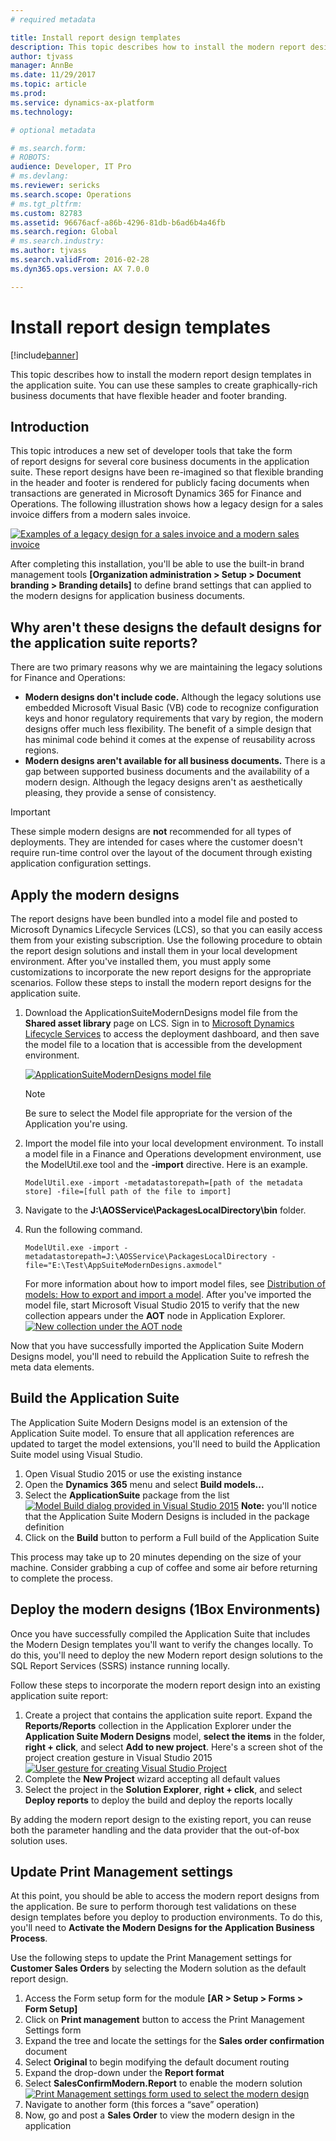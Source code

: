 ```yaml
---
# required metadata

title: Install report design templates
description: This topic describes how to install the modern report design templates in the application suite. You can use these samples to create graphically-rich business documents that have flexible header and footer branding.
author: tjvass
manager: AnnBe
ms.date: 11/29/2017
ms.topic: article
ms.prod: 
ms.service: dynamics-ax-platform
ms.technology: 

# optional metadata

# ms.search.form: 
# ROBOTS: 
audience: Developer, IT Pro
# ms.devlang: 
ms.reviewer: sericks
ms.search.scope: Operations
# ms.tgt_pltfrm: 
ms.custom: 82783
ms.assetid: 96676acf-a86b-4296-81db-b6ad6b4a46fb
ms.search.region: Global
# ms.search.industry: 
ms.author: tjvass
ms.search.validFrom: 2016-02-28
ms.dyn365.ops.version: AX 7.0.0

---
```


# Install report design templates

[!include[banner](../includes/banner.md)]


This topic describes how to install the modern report design templates in the application suite. You can use these samples to create graphically-rich business documents that have flexible header and footer branding.

Introduction
------------

This topic introduces a new set of developer tools that take the form of report designs for several core business documents in the application suite. These report designs have been re-imagined so that flexible branding in the header and footer is rendered for publicly facing documents when transactions are generated in Microsoft Dynamics 365 for Finance and Operations. The following illustration shows how a legacy design for a sales invoice differs from a modern sales invoice. 

[![Examples of a legacy design for a sales invoice and a modern sales invoice](./media/design-comparison-1024x653.png)](./media/design-comparison.png)

After completing this installation, you'll be able to use the built-in brand management tools **[Organization administration > Setup > Document branding > Branding details]** to define brand settings that can applied to the modern designs for application business documents. 

## Why aren't these designs the default designs for the application suite reports?
There are two primary reasons why we are maintaining the legacy solutions for Finance and Operations:

-   **Modern designs don't include code.** Although the legacy solutions use embedded Microsoft Visual Basic (VB) code to recognize configuration keys and honor regulatory requirements that vary by region, the modern designs offer much less flexibility. The benefit of a simple design that has minimal code behind it comes at the expense of reusability across regions.
-   **Modern designs aren't available for all business documents.** There is a gap between supported business documents and the availability of a modern design. Although the legacy designs aren't as aesthetically pleasing, they provide a sense of consistency.

> [!Important]
> These simple modern designs are **not** recommended for all types of deployments. They are intended for cases where the customer doesn't require run-time control over the layout of the document through existing application configuration settings.

## Apply the modern designs
The report designs have been bundled into a model file and posted to Microsoft Dynamics Lifecycle Services (LCS), so that you can easily access them from your existing subscription. Use the following procedure to obtain the report design solutions and install them in your local development environment. After you've installed them, you must apply some customizations to incorporate the new report designs for the appropriate scenarios. Follow these steps to install the modern report designs for the application suite.

1.  Download the ApplicationSuiteModernDesigns model file from the **Shared asset library** page on LCS. Sign in to [Microsoft Dynamics Lifecycle Services](https://lcs.dynamics.com/) to access the deployment dashboard, and then save the model file to a location that is accessible from the development environment. 

	[![ApplicationSuiteModernDesigns model file](./media/lcs-shared-asset-library-1024x489.png)](./media/lcs-shared-asset-library.png)

	> [!Note]
	> Be sure to select the Model file appropriate for the version of the Application you're using.

2.  Import the model file into your local development environment. To install a model file in a Finance and Operations development environment, use the ModelUtil.exe tool and the **-import** directive. Here is an example.

        ModelUtil.exe -import -metadatastorepath=[path of the metadata store] -file=[full path of the file to import]

3.  Navigate to the **J:\AOSService\PackagesLocalDirectory\bin** folder.
4.  Run the following command.

        ModelUtil.exe -import -metadatastorepath=J:\AOSService\PackagesLocalDirectory -file="E:\Test\AppSuiteModernDesigns.axmodel"

    For more information about how to import model files, see [Distribution of models: How to export and import a model](..\dev-tools\models-export-import.md). After you've imported the model file, start Microsoft Visual Studio 2015 to verify that the new collection appears under the **AOT** node in Application Explorer. [![New collection under the AOT node](./media/imported-model-file-1024x488.png)](./media/imported-model-file.png)

Now that you have successfully imported the Application Suite Modern Designs model, you'll need to rebuild the Application Suite to refresh the meta data elements.

## Build the Application Suite 
The Application Suite Modern Designs model is an extension of the Application Suite model.  To ensure that all application references are updated to target the model extensions, you'll need to build the Application Suite model using Visual Studio.

1.  Open Visual Studio 2015 or use the existing instance
2.  Open the **Dynamics 365** menu and select **Build models…**
3.  Select the **ApplicationSuite** package from the list
[![Model Build dialog provided in Visual Studio 2015](./media/BuildAppSuite.png)](./media/BuildAppSuite.png)
    **Note:**  you'll notice that the Application Suite Modern Designs is included in the package definition
4.  Click on the **Build** button to perform a Full build of the Application Suite

This process may take up to 20 minutes depending on the size of your machine.  Consider grabbing a cup of coffee and some air before returning to complete the process.

## Deploy the modern designs (1Box Environments)
Once you have successfully compiled the Application Suite that includes the Modern Design templates you'll want to verify the changes locally.  To do this, you'll need to deploy the new Modern report design solutions to the SQL Report Services (SSRS) instance running locally.

Follow these steps to incorporate the modern report design into an existing application suite report: 
1. Create a project that contains the application suite report.  Expand the **Reports/Reports** collection in the Application Explorer under the **Application Suite Modern Designs** model, **select the items** in the folder, **right + click**, and select **Add to new project**.  Here's a screen shot of the project creation gesture in Visual Studio 2015
[![User gesture for creating Visual Studio Project](./media/DeployModernDesigns.png)](./media/DeployModernDesigns.png)
2. Complete the **New Project** wizard accepting all default values
3. Select the project in the **Solution Explorer**, **right + click**, and select **Deploy reports** to deploy the build and deploy the reports locally
	
By adding the modern report design to the existing report, you can reuse both the parameter handling and the data provider that the out-of-box solution uses.

## Update Print Management settings
At this point, you should be able to access the modern report designs from the application. Be sure to perform thorough test validations on these design templates before you deploy to production environments.  To do this, you'll need to **Activate the Modern Designs for the Application Business Process**.  

Use the following steps to update the Print Management settings for **Customer Sales Orders** by selecting the Modern solution as the default report design.  
 
1.  Access the Form setup form for the module **[AR > Setup > Forms > Form Setup]**
2.  Click on **Print management** button to access the Print Management Settings form 
3.  Expand the tree and locate the settings for the **Sales order confirmation** document
4.  Select **Original <Default>** to begin modifying the default document routing 
5.  Expand the drop-down under the **Report format**
6.  Select **SalesConfirmModern.Report** to enable the modern solution
[![Print Management settings form used to select the modern design](./media/UpdatePrintMgtSettings.png)](./media/UpdatePrintMgtSettings.png)
7.  Navigate to another form (this forces a “save” operation)
8.  Now, go and post a **Sales Order** to view the modern design in the application




